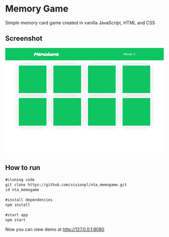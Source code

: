 # Memory Game

Simple memory card game created in vanilla JavaScript, HTML and CSS

## Screenshot

![Game screenshot](docs/img/game_screenshot.png)

## How to run

    #cloning code
    git clone https://github.com/visionpl/nta_memogame.git
    cd nta_memogame

    #install dependencies
    npm install

    #start app
    npm start

Now you can view demo at http://127.0.0.1:8080


